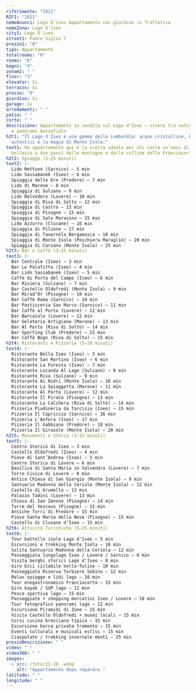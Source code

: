 ```yaml
---
riferimento: "1021"
RIF1: "1021"
nomeAnunci: Lago D'iseo Appartamento con giardino in Trattativa
nomeZona: Lago D'iseo
city1: Lago D'iseo
street1: Padre Giglio 7
prezzo1: "0"
tipo: Appartamento
totalrooms: "8"
rooms: "6"
bagni: "4"
zonam2: " "
floor: "3"
elevator: Si
terrazzo: Si
prezzo: "0"
giardino: Si
garage: Si
arredamenti: " "
patio: " "
corte: " "
descrizione: Appartamenti in vendita sul Lago d'Iseo – vivere tra natura, storia
  e panorami mozzafiato
h2t1: "Il Lago d'Iseo è una gemma della Lombardia: acque cristalline, borghi
  autentici e la magia di Monte Isola."
text1: Un appartamento qui è la scelta ideale per chi cerca un’oasi di relax e
  bellezza a due passi dalle montagne e dalle colline della Franciacorta.
h2t2: Spiagge (5–25 minuti)
text2: |-
  Lido Nettuno (Sarnico) – 5 min
  Lido Sassabanek (Iseo) – 6 min
  Spiaggia delle Ere (Predore) – 7 min
  Lido di Marone – 8 min
  Spiaggia di Sulzano – 9 min
  Lido Belvedere (Lovere) – 10 min
  Spiaggia di Riva di Solto – 12 min
  Spiaggia di Castro – 13 min
  Spiaggia di Pisogne – 15 min
  Spiaggia di Sale Marasino – 15 min
  Lido Azzurro (Clusane) – 16 min
  Spiaggia di Pilzone – 17 min
  Spiaggia di Tavernola Bergamasca – 18 min
  Spiaggia di Monte Isola (Peschiera Maraglio) – 20 min
  Spiaggia di Carzano (Monte Isola) – 25 min
h2t3: Bar e Caffè (3–15 minuti)
text3: |-
  Bar Centrale (Iseo) – 3 min
  Bar Le Palafitte (Iseo) – 4 min
  Bar Lido Sassabanek (Iseo) – 5 min
  Caffè di Porta del Campo (Iseo) – 6 min
  Bar Riviera (Sulzano) – 7 min
  Bar Castello Oldofredi (Monte Isola) – 9 min
  Bar Mirad’Or (Pisogne) – 10 min
  Bar Caffè Roma (Sarnico) – 10 min
  Bar Pasticceria San Marco (Sarnico) – 11 min
  Bar Caffè al Porto (Lovere) – 12 min
  Bar Barcaiolo (Lovere) – 12 min
  Bar Gelateria Artigiana (Marone) – 13 min
  Bar Al Porto (Riva di Solto) – 14 min
  Bar Sporting Club (Predore) – 15 min
  Bar Caffè Bogn (Riva di Solto) – 15 min
h2t4: Ristoranti e Pizzerie (5–20 minuti)
text4: |-
  Ristorante Bella Iseo (Iseo) – 5 min
  Ristorante San Martino (Iseo) – 6 min
  Ristorante La Foresta (Iseo) – 7 min
  Ristorante Locanda Al Lago (Sulzano) – 8 min
  Ristorante Riva (Sulzano) – 9 min
  Ristorante Ai Nidri (Monte Isola) – 10 min
  Ristorante La Spiaggetta (Marone) – 11 min
  Ristorante Al Porto (Lovere) – 12 min
  Ristorante Il Pirata (Pisogne) – 13 min
  Ristorante La Calchera (Riva di Solto) – 14 min
  Pizzeria Piadineria da Tarcisio (Iseo) – 15 min
  Pizzeria Il Capriccio (Sarnico) – 16 min
  Pizzeria L'Anfora (Iseo) – 17 min
  Pizzeria Il Gabbiano (Predore) – 18 min
  Pizzeria Il Girasole (Monte Isola) – 20 min
h2t5: Monumenti e Storia (3–15 minuti)
text5: |-
  Centro Storico di Iseo – 3 min
  Castello Oldofredi (Iseo) – 4 min
  Pieve di Sant’Andrea (Iseo) – 5 min
  Centro Storico di Lovere – 6 min
  Basilica di Santa Maria in Valvendra (Lovere) – 7 min
  Torre Civica di Lovere – 8 min
  Antica Chiesa di San Giorgio (Monte Isola) – 9 min
  Santuario Madonna della Ceriola (Monte Isola) – 12 min
  Castello di Grumello – 13 min
  Palazzo Tadini (Lovere) – 13 min
  Chiesa di San Zenone (Pisogne) – 14 min
  Torre del Vescovo (Pisogne) – 15 min
  Antiche Torri di Predore – 15 min
  Pieve Santa Maria della Neve (Pisogne) – 15 min
  Castello di Clusane d’Iseo – 15 min
h2t6: Attività Turistiche (5–25 minuti)
text6: |-
  Tour battello isole Lago d'Iseo – 5 min
  Escursioni e trekking Monte Isola – 10 min
  Salita Santuario Madonna della Ceriola – 12 min
  Passeggiata lungolago Iseo / Lovere / Sarnico – 6 min
  Visita borghi storici Lago d'Iseo – 8 min
  Giro bici ciclabile Vello-Toline – 10 min
  Passeggiate Riserva Torbiere Sebino – 12 min
  Relax spiagge e lidi lago – 10 min
  Tour enogastronomico Franciacorta – 15 min
  Giro kayak / SUP lago – 12 min
  Pesca sportiva lago – 15 min
  Passeggiate + shopping mercatini Iseo / Lovere – 10 min
  Tour fotografico panorami lago – 12 min
  Escursione Piramidi di Zone – 15 min
  Visita Castello Oldofredi + musei locali – 15 min
  Corsi cucina bresciana tipica – 15 min
  Escursione barca privata tramonto – 15 min
  Eventi culturali e musicali estivi – 15 min
  Ciaspolate / trekking invernale monti – 25 min
prezzoDescrizione: " "
video: " "
video360: " "
images:
  - src: /foto/21-28-.webp
    alt: "Appartamento dopo reparare "
latitude: " "
longitude: " "
---
```

